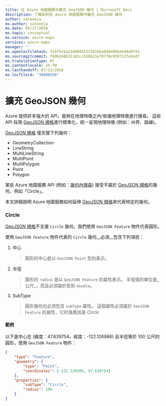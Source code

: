 ```yaml
---
title: 在 Azure 地圖服務中擴充 GeoJSON 幾何 | Microsoft Docs
description: 了解如何在 Azure 地圖服務中擴充 GeoJSON 幾何
author: sataneja
ms.author: sataneja
ms.date: 05/17/2018
ms.topic: conceptual
ms.service: azure-maps
services: azure-maps
manager: ''
ms.openlocfilehash: 319f9cba23d088553f361b6a0d648bbde94e0743
ms.sourcegitcommit: f606248b31182cc559b21e79778c9397127e54df
ms.translationtype: HT
ms.contentlocale: zh-TW
ms.lasthandoff: 07/12/2018
ms.locfileid: "38968556"
---
```

# <a name="extending-geojson-geometries"></a>擴充 GeoJSON 幾何

Azure 提供許多強大的 API，能夠在地理特徵之內/依循地理特徵進行搜尋。
這些 API 採用 [GeoJSON 規格][1]進行標準化，統一呈現地理特徵 (例如：州界、路線)。  

[GeoJSON 規格][1] 僅支援下列幾何：

* GeometryCollection
* LineString
* MultiLineString
* MultiPoint
* MultiPolygon
* Point
* Polygon

某些 Azure 地圖服務 API (例如：[幾何內搜尋](https://docs.microsoft.com/rest/api/maps/search/postsearchinsidegeometry)) 接受不屬於 [GeoJSON 規格][1]的幾何，例如「Circle」。

本文詳細說明 Azure 地圖服務如何延伸 [GeoJSON 規格][1]來代表特定的幾何。

### <a name="circle"></a>Circle

[GeoJSON 規格][1]不支援 `Circle` 幾何。我們使用 `GeoJSON Feature` 物件代表圓形。

使用 `GeoJSON Feature` 物件代表的 `Circle` 幾何__必須__包含下列項目：

1. 中心
   >圓形的中心是以 `GeoJSON Point` 型別表示。

2. 半徑
   >圓形的 `radius` 是以 `GeoJSON Feature` 的屬性表示。 半徑值的單位是_公尺_，而且必須屬於型別 `double`。

3. SubType
   >圓形幾何也必須包含 `subType` 屬性。 這個屬性必須屬於 `GeoJSON Feature` 的屬性，它的值應該是 _Circle_


#### <a name="example"></a>範例

以下是中心在 (緯度：47.639754，經度：-122.126986) 且半徑等於 100 公尺的圓形，使用 `GeoJSON Feature` 物件：

```json            
{
    "type": "Feature",
    "geometry": {
        "type": "Point",
        "coordinates": [-122.126986, 47.639754]
    },
    "properties": {
        "subType": "Circle",
        "radius": 100
    }
}          
```

[1]: https://tools.ietf.org/html/rfc7946
